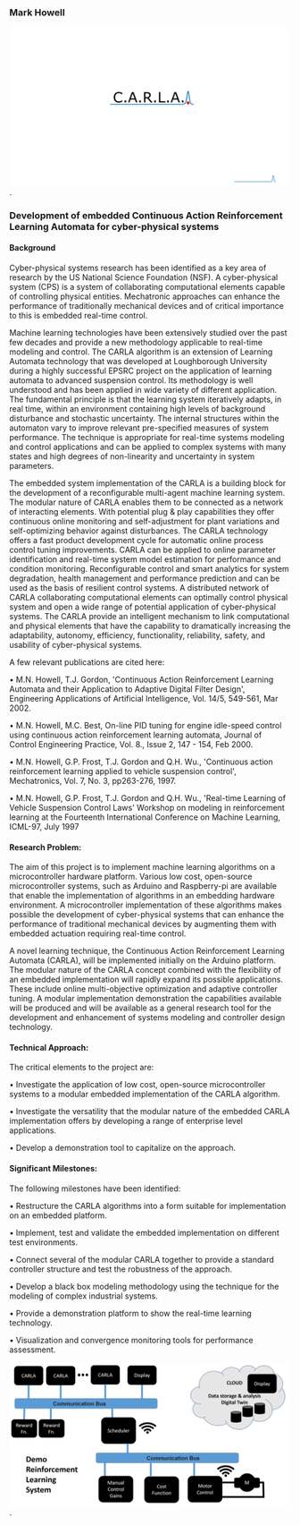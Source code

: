 
### Mark Howell

![CARLA Logo](/CARLA.jpg "Text to show on mouseover").


### Development of embedded Continuous Action Reinforcement Learning Automata for cyber-physical systems

#### Background

Cyber-physical systems research has been identified as a key area of research by the US National Science Foundation (NSF). A cyber-physical system (CPS) is a system of collaborating computational elements capable of controlling physical entities. Mechatronic approaches can enhance the performance of traditionally mechanical devices and of critical importance to this is embedded real-time control.

Machine learning technologies have been extensively studied over the past few decades and provide a new methodology applicable to real-time modeling and control. The CARLA algorithm is an extension of Learning Automata technology that was developed at Loughborough University during a highly successful EPSRC project on the application of learning automata to advanced suspension control. Its methodology is well understood and has been applied in wide variety of different application. The fundamental principle is that the learning system iteratively adapts, in real time, within an environment containing high levels of background disturbance and stochastic uncertainty. The internal structures within the automaton vary to improve relevant pre-specified measures of system performance. The technique is appropriate for real-time systems modeling and control applications and can be applied to complex systems with many states and high degrees of non-linearity and uncertainty in system parameters.   

The embedded system implementation of the CARLA is a building block for the development of a reconfigurable multi-agent machine learning system. The modular nature of CARLA enables them to be connected as a network of interacting elements. With potential plug & play capabilities they offer continuous online monitoring and self-adjustment for plant variations and self-optimizing behavior against disturbances. The CARLA technology offers a fast product development cycle for automatic online process control tuning improvements. CARLA can be applied to online parameter identification and real-time system model estimation for performance and condition monitoring. Reconfigurable control and smart analytics for system degradation, health management and performance prediction and can be used as the basis of resilient control systems. A distributed network of CARLA collaborating computational elements can optimally control physical system and open a wide range of potential application of cyber-physical systems. The CARLA provide an intelligent mechanism to link computational and physical elements that have the capability to dramatically increasing the adaptability, autonomy, efficiency, functionality, reliability, safety, and usability of cyber-physical systems.

A few relevant publications are cited here:

•	M.N. Howell, T.J. Gordon, 'Continuous Action Reinforcement Learning Automata and their Application to Adaptive Digital Filter Design', Engineering Applications of Artificial Intelligence, Vol. 14/5, 549-561, Mar 2002.

•	M.N. Howell, M.C. Best, On-line PID tuning for engine idle-speed control using continuous action reinforcement learning automata, Journal of Control Engineering Practice, Vol. 8., Issue 2, 147 - 154, Feb 2000.

•	M.N. Howell, G.P. Frost, T.J. Gordon and Q.H. Wu., 'Continuous action reinforcement learning applied to vehicle suspension control', Mechatronics, Vol. 7, No. 3, pp263-276, 1997.

•	M.N. Howell, G.P. Frost, T.J. Gordon and Q.H. Wu., 'Real-time Learning of Vehicle Suspension Control Laws' Workshop on modeling in reinforcement learning at the Fourteenth International Conference on Machine Learning, ICML-97, July 1997

#### Research Problem:

The aim of this project is to implement machine learning algorithms on a microcontroller hardware platform. Various low cost, open-source microcontroller systems, such as Arduino and Raspberry-pi are available that enable the implementation of algorithms in an embedding hardware environment. A microcontroller implementation of these algorithms makes possible the development of cyber-physical systems that can enhance the performance of traditional mechanical devices by augmenting them with embedded actuation requiring real-time control. 

A novel learning technique, the Continuous Action Reinforcement Learning Automata (CARLA), will be implemented initially on the Arduino platform. The modular nature of the CARLA concept combined with the flexibility of an embedded implementation will rapidly expand its possible applications. These include online multi-objective optimization and adaptive controller tuning. A modular implementation demonstration the capabilities available will be produced and will be available as a general research tool for the development and enhancement of systems modeling and controller design technology.

#### Technical Approach:

The critical elements to the project are:

•	Investigate the application of low cost, open-source microcontroller systems to a modular embedded implementation of the CARLA algorithm. 

•	Investigate the versatility that the modular nature of the embedded CARLA implementation offers by developing a range of enterprise level applications.

•	Develop a demonstration tool to capitalize on the approach.

#### Significant Milestones:

The following milestones have been identified:

•	Restructure the CARLA algorithms into a form suitable for implementation on an embedded platform.

•	Implement, test and validate the embedded implementation on different test environments.

•	Connect several of the modular CARLA together to provide a standard controller structure and test the robustness of the approach.

•	Develop a black box modeling methodology using the technique for the modeling of complex industrial systems.

•	Provide a demonstration platform to show the real-time learning technology.

•	Visualization and convergence monitoring tools for performance assessment.

![Embedded Architecture](/Embedded_CARLA.png "Embedded CARLA Architecture").
